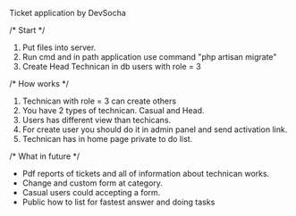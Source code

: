 Ticket application by DevSocha

/* Start */
1. Put files into server.
2. Run cmd and in path application use command "php artisan migrate"
3. Create Head Technican in db users with role = 3

/* How works */
1. Technican with role = 3 can create others
2. You have 2 types of technican. Casual and Head.
3. Users has different view than techicans.
4. For create user you should do it in admin panel and send activation link.
5. Technican has in home page private to do list.


/* What in future */
- Pdf reports of tickets and all of information about technican works.
- Change and custom form at category.
- Casual users could accepting a form.
- Public how to list for fastest answer and doing tasks
